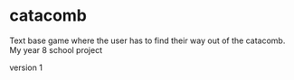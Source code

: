# catacomb
Text base game where the user has to find their way out of the catacomb. My year 8 school project

version 1
